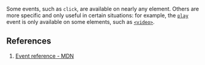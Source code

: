 Some events, such as `click`, are available on nearly any element. Others are more specific and only useful in certain situations: for example, the [`play`](https://developer.mozilla.org/en-US/docs/Web/API/HTMLMediaElement/play_event) event is only available on some elements, such as [`<video>`](https://developer.mozilla.org/en-US/docs/Web/HTML/Element/video).

## References

1. [Event reference - MDN](https://developer.mozilla.org/en-US/docs/Web/Events)